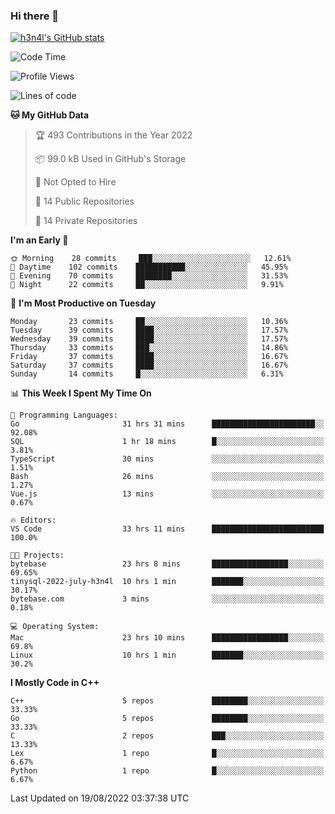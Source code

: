 ### Hi there 👋

[![h3n4l's GitHub stats](https://github-readme-stats.vercel.app/api?username=h3n4l&count_private=true&show_icons=true&theme=radical)](https://github.com/h3n4l/github-readme-stats)

<!--START_SECTION:waka-->
![Code Time](http://img.shields.io/badge/Code%20Time-596%20hrs%2054%20mins-blue)

![Profile Views](http://img.shields.io/badge/Profile%20Views-1-blue)

![Lines of code](https://img.shields.io/badge/From%20Hello%20World%20I%27ve%20Written-43%20Thousand%20lines%20of%20code-blue)

**🐱 My GitHub Data** 

> 🏆 493 Contributions in the Year 2022
 > 
> 📦 99.0 kB Used in GitHub's Storage 
 > 
> 🚫 Not Opted to Hire
 > 
> 📜 14 Public Repositories 
 > 
> 🔑 14 Private Repositories  
 > 
**I'm an Early 🐤** 

```text
🌞 Morning    28 commits     ███░░░░░░░░░░░░░░░░░░░░░░   12.61% 
🌆 Daytime    102 commits    ███████████░░░░░░░░░░░░░░   45.95% 
🌃 Evening    70 commits     ████████░░░░░░░░░░░░░░░░░   31.53% 
🌙 Night      22 commits     ██░░░░░░░░░░░░░░░░░░░░░░░   9.91%

```
📅 **I'm Most Productive on Tuesday** 

```text
Monday       23 commits     ██░░░░░░░░░░░░░░░░░░░░░░░   10.36% 
Tuesday      39 commits     ████░░░░░░░░░░░░░░░░░░░░░   17.57% 
Wednesday    39 commits     ████░░░░░░░░░░░░░░░░░░░░░   17.57% 
Thursday     33 commits     ███░░░░░░░░░░░░░░░░░░░░░░   14.86% 
Friday       37 commits     ████░░░░░░░░░░░░░░░░░░░░░   16.67% 
Saturday     37 commits     ████░░░░░░░░░░░░░░░░░░░░░   16.67% 
Sunday       14 commits     █░░░░░░░░░░░░░░░░░░░░░░░░   6.31%

```


📊 **This Week I Spent My Time On** 

```text
💬 Programming Languages: 
Go                       31 hrs 31 mins      ███████████████████████░░   92.08% 
SQL                      1 hr 18 mins        █░░░░░░░░░░░░░░░░░░░░░░░░   3.81% 
TypeScript               30 mins             ░░░░░░░░░░░░░░░░░░░░░░░░░   1.51% 
Bash                     26 mins             ░░░░░░░░░░░░░░░░░░░░░░░░░   1.27% 
Vue.js                   13 mins             ░░░░░░░░░░░░░░░░░░░░░░░░░   0.67%

🔥 Editors: 
VS Code                  33 hrs 11 mins      █████████████████████████   100.0%

🐱‍💻 Projects: 
bytebase                 23 hrs 8 mins       █████████████████░░░░░░░░   69.65% 
tinysql-2022-july-h3n4l  10 hrs 1 min        ███████░░░░░░░░░░░░░░░░░░   30.17% 
bytebase.com             3 mins              ░░░░░░░░░░░░░░░░░░░░░░░░░   0.18%

💻 Operating System: 
Mac                      23 hrs 10 mins      █████████████████░░░░░░░░   69.8% 
Linux                    10 hrs 1 min        ███████░░░░░░░░░░░░░░░░░░   30.2%

```

**I Mostly Code in C++** 

```text
C++                      5 repos             ████████░░░░░░░░░░░░░░░░░   33.33% 
Go                       5 repos             ████████░░░░░░░░░░░░░░░░░   33.33% 
C                        2 repos             ███░░░░░░░░░░░░░░░░░░░░░░   13.33% 
Lex                      1 repo              █░░░░░░░░░░░░░░░░░░░░░░░░   6.67% 
Python                   1 repo              █░░░░░░░░░░░░░░░░░░░░░░░░   6.67%

```



 Last Updated on 19/08/2022 03:37:38 UTC
<!--END_SECTION:waka-->

